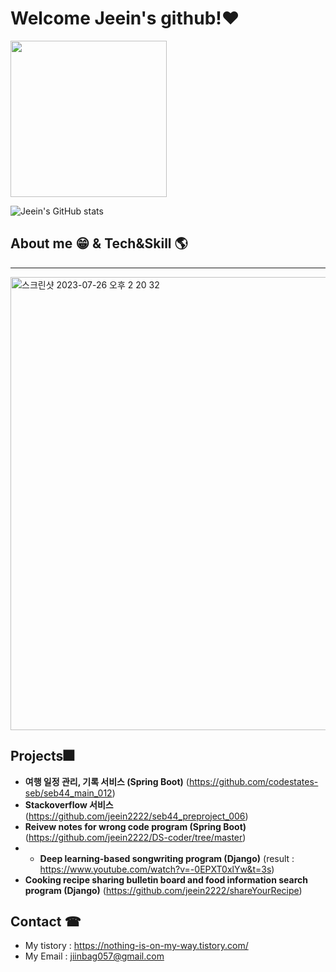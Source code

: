 # Welcome Jeein's github!❤ 

 <img src="https://user-images.githubusercontent.com/96341808/166091306-464b1675-5870-43d9-9cef-c817239fdf81.gif" width="250" height="250"/>
<!-- <img src="https://github-readme-stats.vercel.app/api?username=jeein2222&show_icons=true&theme=radical" width="500" height="250" />  -->
<!-- ![Jeein](https://user-images.githubusercontent.com/96341808/166091306-464b1675-5870-43d9-9cef-c817239fdf81.gif) -->

![Jeein's GitHub stats](https://github-readme-stats.vercel.app/api?username=jeein2222&show_icons=true&theme=radical)


<!-- ![Jeein's GitHub stats](https://github-readme-stats.vercel.app/api?username=jeein2222&show_icons=true&theme=radical) -->


## About me 😁 &  Tech&Skill 🌎
_______
<img width="725" alt="스크린샷 2023-07-26 오후 2 20 32" src="https://github.com/jeein2222/jeein2222/assets/96341808/16999630-f294-4f23-bc86-8b4de932f6c0">


## Projects🎆 
- **여행 일정 관리, 기록 서비스 (Spring Boot)** (https://github.com/codestates-seb/seb44_main_012)
- **Stackoverflow 서비스** (https://github.com/jeein2222/seb44_preproject_006)
- **Reivew notes for wrong code program (Spring Boot)** (https://github.com/jeein2222/DS-coder/tree/master)
- - **Deep learning-based songwriting program (Django)** (result : https://www.youtube.com/watch?v=-0EPXT0xlYw&t=3s)
- **Cooking recipe sharing bulletin board and food information search program (Django)** (https://github.com/jeein2222/shareYourRecipe)

## Contact ☎
- My tistory : https://nothing-is-on-my-way.tistory.com/
- My Email : jiinbag057@gmail.com
